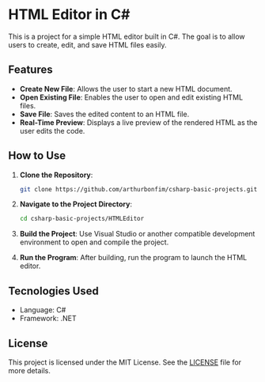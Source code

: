 # HTML Editor in C#

This is a project for a simple HTML editor built in C#. The goal is to allow users to create, edit, and save HTML files easily.

## Features

- **Create New File**: Allows the user to start a new HTML document.
- **Open Existing File**: Enables the user to open and edit existing HTML files.
- **Save File**: Saves the edited content to an HTML file.
- **Real-Time Preview**: Displays a live preview of the rendered HTML as the user edits the code.

## How to Use

1. **Clone the Repository**:

   ```bash
   git clone https://github.com/arthurbonfim/csharp-basic-projects.git
   ```

2. **Navigate to the Project Directory**:
   ```bash
   cd csharp-basic-projects/HTMLEditor
   ```
3. **Build the Project**:
   Use Visual Studio or another compatible development environment to open and compile the project.
4. **Run the Program**:
   After building, run the program to launch the HTML editor.

## Tecnologies Used

- Language: C#
- Framework: .NET

## License

This project is licensed under the MIT License. See the [LICENSE](../LICENSE) file for more details.
